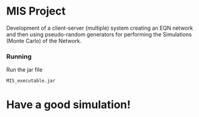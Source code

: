 # MIS Project
Development of a client-server (multiple) system creating an EQN network and then using pseudo-random generators for performing the Simulations (Monte Carlo) of the Network.

### Running
Run the jar file
```
MIS_executable.jar
```

# Have a good simulation!
